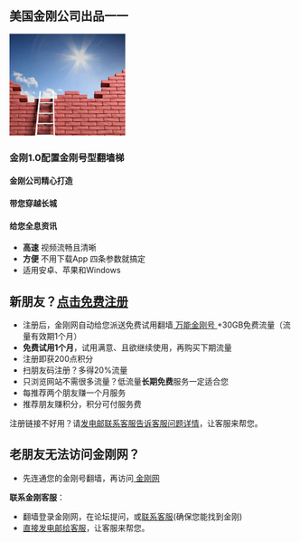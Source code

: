 ## 美国金刚公司出品一一

![image](l-w-s-athird.png)
### 金刚1.0配置金刚号型翻墙梯

####  金刚公司精心打造
####     带您穿越长城
####     给您全息资讯

* **高速** 视频流畅且清晰<br>
* **方便** </font>不用下载App 四条参数就搞定<br>
* 适用安卓、苹果和Windows <br>
    
## 新朋友？[点击免费注册](https://myfasttrack.org/midman/testfm.php)
* 注册后，金刚网自动给您派送免费试用翻墙[ 万能金刚号 ](https://a2zitpro.github.io/web/万能金刚号)+30GB免费流量（流量有效期1个月）<br>
* **免费试用1个月**，试用满意、且欲继续使用，再购买下期流量<br>
* 注册即获200点积分
* 扫朋友码注册？多得20%流量
* 只浏览网站不需很多流量？低流量**长期免费**服务一定适合您
* 每推荐两个朋友赚一个月服务
* 推荐朋友赚积分，积分可付服务费

注册链接不好用？请[发电邮联系客服告诉客服问题详情](mailto:cs@a2zitpro.com)，让客服来帮您。

## 老朋友无法访问金刚网？
* 先连通您的金刚号翻墙，再访问[ 金刚网 ](https://atozitpro.net/zh)   

**联系金刚客服**：
  * 翻墙登录金刚网，在论坛提问，或[联系客服](https://www.atozitpro.net/zh/contact-us/)(确保您能找到金刚)
  * [直接发电邮给客服](mailto:cs@a2zitpro.com)，让客服来帮您。
